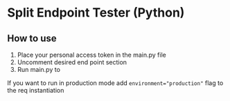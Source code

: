# Split Endpoint Tester (Python)
## How to use
1. Place your personal access token in the main.py file
2. Uncomment desired end point section
3. Run main.py to

If you want to run in production mode add `environment="production"` flag to the req instantiation
